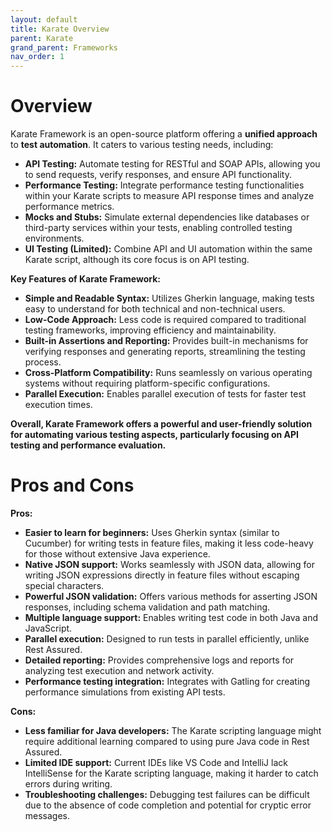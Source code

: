 ```yaml
---
layout: default
title: Karate Overview
parent: Karate
grand_parent: Frameworks
nav_order: 1
---
```


# Overview

Karate Framework is an open-source platform offering a **unified approach** to **test automation**. It caters to various testing needs, including:

- **API Testing:** Automate testing for RESTful and SOAP APIs, allowing you to send requests, verify responses, and ensure API functionality.
- **Performance Testing:** Integrate performance testing functionalities within your Karate scripts to measure API response times and analyze performance metrics.
- **Mocks and Stubs:** Simulate external dependencies like databases or third-party services within your tests, enabling controlled testing environments.
- **UI Testing (Limited):** Combine API and UI automation within the same Karate script, although its core focus is on API testing.

**Key Features of Karate Framework:**

- **Simple and Readable Syntax:** Utilizes Gherkin language, making tests easy to understand for both technical and non-technical users.
- **Low-Code Approach:** Less code is required compared to traditional testing frameworks, improving efficiency and maintainability.
- **Built-in Assertions and Reporting:** Provides built-in mechanisms for verifying responses and generating reports, streamlining the testing process.
- **Cross-Platform Compatibility:** Runs seamlessly on various operating systems without requiring platform-specific configurations.
- **Parallel Execution:** Enables parallel execution of tests for faster test execution times.

**Overall, Karate Framework offers a powerful and user-friendly solution for automating various testing aspects, particularly focusing on API testing and performance evaluation.**

# Pros and Cons

**Pros:**

- **Easier to learn for beginners:** Uses Gherkin syntax (similar to Cucumber) for writing tests in feature files, making it less code-heavy for those without extensive Java experience.
- **Native JSON support:** Works seamlessly with JSON data, allowing for writing JSON expressions directly in feature files without escaping special characters.
- **Powerful JSON validation:** Offers various methods for asserting JSON responses, including schema validation and path matching.
- **Multiple language support:** Enables writing test code in both Java and JavaScript.
- **Parallel execution:** Designed to run tests in parallel efficiently, unlike Rest Assured.
- **Detailed reporting:** Provides comprehensive logs and reports for analyzing test execution and network activity.
- **Performance testing integration:** Integrates with Gatling for creating performance simulations from existing API tests.

**Cons:**

- **Less familiar for Java developers:** The Karate scripting language might require additional learning compared to using pure Java code in Rest Assured.
- **Limited IDE support:** Current IDEs like VS Code and IntelliJ lack IntelliSense for the Karate scripting language, making it harder to catch errors during writing.
- **Troubleshooting challenges:** Debugging test failures can be difficult due to the absence of code completion and potential for cryptic error messages.